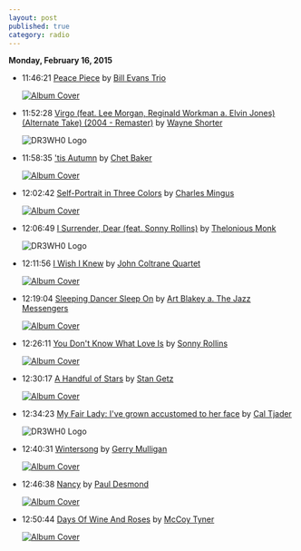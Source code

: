 ```yaml
---
layout: post
published: true
category: radio
---
```


**Monday, February 16, 2015**

*   11:46:21  [Peace Piece](http://goo.gl/ZYOrZY) by [Bill Evans Trio](http://www.last.fm/music/Bill+Evans+Trio)

    [![Album Cover](http://userserve-ak.last.fm/serve/174s/43979349.jpg)](http://www.last.fm/music/Bill+Evans+Trio/Everybody+Digs+Bill+Evans "Everybody Digs Bill Evans")

*   11:52:28  [Virgo (feat. Lee Morgan, Reginald Workman a. Elvin Jones) (Alternate Take) (2004 - Remaster)](http://goo.gl/F1G7J5) by [Wayne Shorter](http://www.last.fm/music/Wayne+Shorter)

    ![DR3WH0 Logo](https://dl.dropboxusercontent.com/u/8239797/DR3WH0.png "DR3WH0 RadioBlog")

*   11:58:35  ['tis Autumn](http://goo.gl/dC2sg5) by [Chet Baker](http://www.last.fm/music/Chet+Baker)

    [![Album Cover](http://userserve-ak.last.fm/serve/174s/99993309.jpg)](http://www.last.fm/music/Chet+Baker/Alone+Together "Alone Together")

*   12:02:42  [Self-Portrait in Three Colors](http://goo.gl/SQQIQw) by [Charles Mingus](http://www.last.fm/music/Charles+Mingus)

    [![Album Cover](http://userserve-ak.last.fm/serve/174s/30098505.jpg)](http://www.last.fm/music/Charles+Mingus/AH+UM+-+50th+Anniversary+\(Legacy+Edition\) "AH UM - 50th Anniversary (Legacy Edition)")

*   12:06:49  [I Surrender, Dear (feat. Sonny Rollins)](http://goo.gl/q6Vaqm) by [Thelonious Monk](http://www.last.fm/music/Thelonious+Monk)

    ![DR3WH0 Logo](https://dl.dropboxusercontent.com/u/8239797/DR3WH0.png "DR3WH0 RadioBlog")

*   12:11:56  [I Wish I Knew](http://goo.gl/aKlFxy) by [John Coltrane Quartet](http://www.last.fm/music/John+Coltrane+Quartet)

    [![Album Cover](http://userserve-ak.last.fm/serve/174s/88204455.jpg)](http://www.last.fm/music/John+Coltrane+Quartet/Ballads "Ballads")

*   12:19:04  [Sleeping Dancer Sleep On](http://goo.gl/qdyfwS) by [Art Blakey a. The Jazz Messengers](http://www.last.fm/music/Art+Blakey+a.+The+Jazz+Messengers)

    [![Album Cover](http://userserve-ak.last.fm/serve/174s/43784747.jpg)](http://www.last.fm/music/Art+Blakey+&+The+Jazz+Messengers/The+Complete+Blue+Note+Recordings+Of+Art+Blakey%27s+1960+Jazz+Messengers "The Complete Blue Note Recordings Of Art Blakey's 1960 Jazz Messengers")

*   12:26:11  [You Don't Know What Love Is](http://goo.gl/cvz0xM) by [Sonny Rollins](http://www.last.fm/music/Sonny+Rollins)

    [![Album Cover](http://userserve-ak.last.fm/serve/174s/99014797.png)](http://www.last.fm/music/Sonny+Rollins/Saxophone+Colossus "Saxophone Colossus")

*   12:30:17  [A Handful of Stars](http://goo.gl/01ttBQ) by [Stan Getz](http://www.last.fm/music/Stan+Getz)

    [![Album Cover](http://userserve-ak.last.fm/serve/174s/74828980.jpg)](http://www.last.fm/music/Stan+Getz/West+Coast+Jazz "West Coast Jazz")

*   12:34:23  [My Fair Lady: I've grown accustomed to her face](http://goo.gl/WxUjFt) by [Cal Tjader](http://www.last.fm/music/Cal+Tjader)

    ![DR3WH0 Logo](https://dl.dropboxusercontent.com/u/8239797/DR3WH0.png "DR3WH0 RadioBlog")

*   12:40:31  [Wintersong](http://goo.gl/QxO7oG) by [Gerry Mulligan](http://www.last.fm/music/Gerry+Mulligan)

    [![Album Cover](http://userserve-ak.last.fm/serve/174s/91094947.jpg)](http://www.last.fm/music/Gerry+Mulligan/Blues+In+Time "Blues In Time")

*   12:46:38  [Nancy](http://goo.gl/J6MqYO) by [Paul Desmond](http://www.last.fm/music/Paul+Desmond)

    [![Album Cover](http://userserve-ak.last.fm/serve/174s/51684187.jpg)](http://www.last.fm/music/Paul+Desmond/Take+Ten "Take Ten")

*   12:50:44  [Days Of Wine And Roses](http://goo.gl/QpGtx1) by [McCoy Tyner](http://www.last.fm/music/McCoy+Tyner)

    [![Album Cover](http://userserve-ak.last.fm/serve/174s/94570475.jpg)](http://www.last.fm/music/McCoy+Tyner/Nights+Of+Ballads+&+Blues "Nights Of Ballads & Blues")


